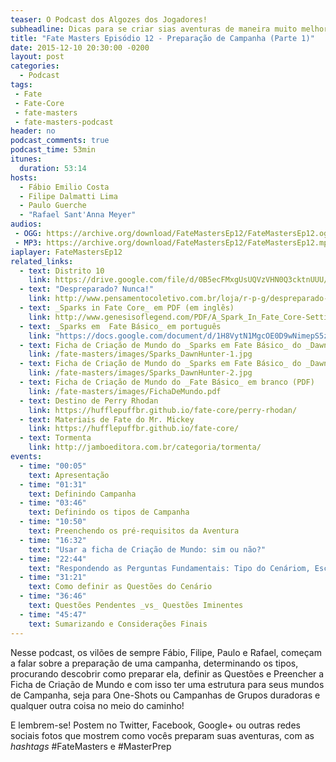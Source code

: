```yaml
---
teaser: O Podcast dos Algozes dos Jogadores!
subheadline: Dicas para se criar sias aventuras de maneira muito melhor!
title: "Fate Masters Episódio 12 - Preparação de Campanha (Parte 1)"
date: 2015-12-10 20:30:00 -0200
layout: post
categories:
  - Podcast
tags:
 - Fate
 - Fate-Core
 - fate-masters
 - fate-masters-podcast
header: no
podcast_comments: true 
podcast_time: 53min
itunes:
  duration: 53:14
hosts:
  - Fábio Emilio Costa
  - Filipe Dalmatti Lima
  - Paulo Guerche
  - "Rafael Sant'Anna Meyer"
audios:
 - OGG: https://archive.org/download/FateMastersEp12/FateMastersEp12.ogg
 - MP3: https://archive.org/download/FateMastersEp12/FateMastersEp12.mp3
iaplayer: FateMastersEp12
related_links:
  - text: Distrito 10
    link: https://drive.google.com/file/d/0B5ecFMxgUsUQVzVHN0Q3cktnUUU/view?usp=sharing
  - text: "Despreparado? Nunca!"
    link: http://www.pensamentocoletivo.com.br/loja/r-p-g/despreparado-nunca/
  - text: _Sparks in Fate Core_ em PDF (em inglês)
    link: http://www.genesisoflegend.com/PDF/A_Spark_In_Fate_Core-Setting_Creation_System.pdf
  - text: _Sparks em  Fate Básico_ em português
    link: "https://docs.google.com/document/d/1H8VytN1MgcOE0D9wNimepS5z96d1rtbxjzEW4HbxpBA/edit?usp=sharing"
  - text: Ficha de Criação de Mundo do _Sparks em Fate Básico_ do _Dawn Hunters_ (Parte 1)
    link: /fate-masters/images/Sparks_DawnHunter-1.jpg
  - text: Ficha de Criação de Mundo do _Sparks em Fate Básico_ do _Dawn Hunters_ (Parte 2)
    link: /fate-masters/images/Sparks_DawnHunter-2.jpg
  - text: Ficha de Criação de Mundo do _Fate Básico_ em branco (PDF)
    link: /fate-masters/images/FichaDeMundo.pdf
  - text: Destino de Perry Rhodan
    link: https://hufflepuffbr.github.io/fate-core/perry-rhodan/
  - text: Materiais de Fate do Mr. Mickey
    link: https://hufflepuffbr.github.io/fate-core/
  - text: Tormenta
    link: http://jamboeditora.com.br/categoria/tormenta/
events:
  - time: "00:05"
    text: Apresentação
  - time: "01:31"
    text: Definindo Campanha
  - time: "03:46"
    text: Definindo os tipos de Campanha
  - time: "10:50"
    text: Preenchendo os pré-requisitos da Aventura
  - time: "16:32"
    text: "Usar a ficha de Criação de Mundo: sim ou não?"
  - time: "22:44"
    text: "Respondendo as Perguntas Fundamentais: Tipo do Cenáriom, Escala e Questões"
  - time: "31:21"
    text: Como definir as Questões do Cenário
  - time: "36:46"
    text: Questões Pendentes _vs_ Questões Iminentes
  - time: "45:47"
    text: Sumarizando e Considerações Finais
---
```


Nesse  podcast, os vilões de sempre Fábio, Filipe, Paulo e Rafael, começam a falar sobre a preparação de uma campanha, determinando os tipos, procurando descobrir como preparar ela, definir as Questões e Preencher a Ficha de Criação de Mundo e com isso ter uma estrutura para seus mundos de Campanha, seja para One-Shots ou Campanhas de Grupos duradoras e qualquer outra coisa no meio do caminho!

E lembrem-se! Postem no Twitter, Facebook, Google+ ou outras redes sociais fotos que mostrem como vocês preparam suas aventuras, com as _hashtags_ #FateMasters e #MasterPrep
